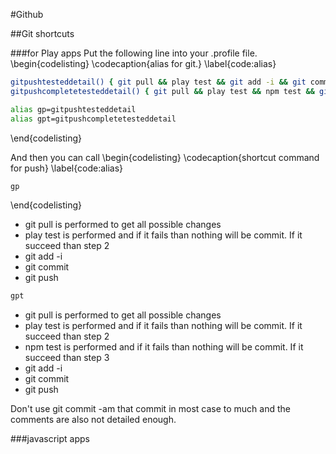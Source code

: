 #Github

##Git shortcuts

###for Play apps
Put the following line into your .profile file.
\begin{codelisting}
\codecaption{alias for git.}
\label{code:alias}
```bash
gitpushtesteddetail() { git pull && play test && git add -i && git commit && git push; }
gitpushcompletetesteddetail() { git pull && play test && npm test && git add -i && git commit && git push; }

alias gp=gitpushtesteddetail
alias gpt=gitpushcompletetesteddetail
```
\end{codelisting}

And then you can call
\begin{codelisting}
\codecaption{shortcut command for push}
\label{code:alias}
```bash
gp
```
\end{codelisting}
* git pull is performed to get all possible changes
* play test is performed and if it fails than nothing will be commit. If it succeed than step 2
* git add -i
* git commit
* git push

```bash
gpt
```
* git pull is performed to get all possible changes
* play test is performed and if it fails than nothing will be commit. If it succeed than step 2
* npm test is performed and if it fails than nothing will be commit. If it succeed than step 3
* git add -i
* git commit
* git push

Don't use git commit -am that commit in most case to much and the comments are also not detailed enough.

###javascript apps